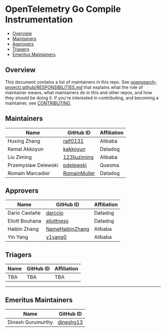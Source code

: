 # OpenTelemetry Go Compile Instrumentation

- [Overview](#overview)
- [Maintainers](#maintainers)
- [Approvers](#approvers)
- [Triagers](#triagers)
- [Emeritus Maintainers](#emeritus-maintainers)

## Overview

This document contains a list of maintainers in this repo. See [opensearch-project/.github/RESPONSIBILITIES.md](https://github.com/opensearch-project/.github/blob/main/RESPONSIBILITIES.md#maintainer-responsibilities) that explains what the role of maintainer means, what maintainers do in this and other repos, and how they should be doing it. If you're interested in contributing, and becoming a maintainer, see [CONTRIBUTING](CONTRIBUTING.md).

## Maintainers

| Name               | GitHub ID                                         | Affiliation |
| ------------------ | ------------------------------------------------- | ----------- |
| Huxing Zhang       | [ralf0131](https://github.com/ralf0131)           | Alibaba     |
| Kemal Akkoyun      | [kakkoyun](https://github.com/kakkoyun)           | Datadog     |
| Liu Ziming         | [123liuziming](https://github.com/123liuziming)   | Alibaba     |
| Przemyslaw Delewski| [pdelewski](https://github.com/pdelewski)         | Quesma      |
| Romain Marcadier   | [RomainMuller](https://github.com/RomainMuller)   | Datadog     |

## Approvers

| Name              | GitHub ID                                             | Affiliation |
| ----------------- | ----------------------------------------------------- | ----------- |
| Dario Castañe    | [darccio](https://github.com/darccio)                  | Datadog     |
| Eliott Bouhana   | [eliottness](https://github.com/eliottness)            | Datadog     |
| Haibin Zhang      | [NameHaibinZhang](https://github.com/NameHaibinZhang) | Alibaba     |
| Yin Yang          | [y1yang0](https://github.com/y1yang0)                 | Alibaba     |

## Triagers

| Name              | GitHub ID                                             | Affiliation |
| ----------------- | ----------------------------------------------------- | ----------- |
| TBA               | TBA                                                   | TBA         |

---

## Emeritus Maintainers

| Name              | GitHub ID                                   |
| ----------------- | ------------------------------------------- |
| Dinesh Gurumurthy | [dineshg13](https://github.com/dineshg13)   |
